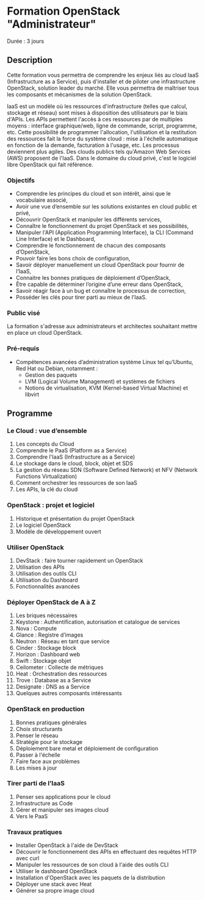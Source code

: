 # Formation OpenStack "Administrateur"

Durée : 3 jours

## Description

Cette formation vous permettra de comprendre les enjeux liés au cloud IaaS (Infrastructure as a Service), puis d'installer et de piloter une infrastructure OpenStack, solution leader du marché.
Elle vous permettra de maîtriser tous les composants et mécanismes de la solution OpenStack.

IaaS est un modèle où les ressources d'infrastructure (telles que calcul, stockage et réseau) sont mises à disposition des utilisateurs par le biais d'APIs. Les APIs permettent l'accès à ces ressources par de multiples moyens : interface graphique/web, ligne de commande, script, programme, etc. Cette possibilité de programmer l'allocation, l'utilisation et la restitution des ressources fait la force du système cloud : mise à l'échelle automatique en fonction de la demande, facturation à l'usage, etc. Les processus deviennent plus agiles. Des clouds publics tels qu'Amazon Web Services (AWS) proposent de l'IaaS. Dans le domaine du cloud privé, c'est le logiciel libre OpenStack qui fait référence.

### Objectifs

* Comprendre les principes du cloud et son intérêt, ainsi que le vocabulaire associé,
* Avoir une vue d’ensemble sur les solutions existantes en cloud public et privé,
* Découvrir OpenStack et manipuler les différents services,
* Connaître le fonctionnement du projet OpenStack et ses possibilités,
* Manipuler l'API (Application Programming Interface), la CLI (Command Line Interface) et le Dashboard,
* Comprendre le fonctionnement de chacun des composants d’OpenStack,
* Pouvoir faire les bons choix de configuration,
* Savoir déployer manuellement un cloud OpenStack pour fournir de l’IaaS,
* Connaitre les bonnes pratiques de déploiement d’OpenStack,
* Être capable de déterminer l’origine d’une erreur dans OpenStack,
* Savoir réagir face à un bug et connaître le processus de correction,
* Posséder les clés pour tirer parti au mieux de l’IaaS.

### Public visé

La formation s'adresse aux administrateurs et architectes souhaitant mettre en place un cloud OpenStack.

### Pré-requis

* Compétences avancées d’administration système Linux tel qu’Ubuntu, Red Hat ou Debian, notamment :
    * Gestion des paquets
    * LVM (Logical Volume Management) et systèmes de fichiers
    * Notions de virtualisation, KVM (Kernel-based Virtual Machine) et libvirt

## Programme

### Le Cloud : vue d’ensemble

1. Les concepts du Cloud
2. Comprendre le PaaS (Platform as a Service)
3. Comprendre l'IaaS (Infrastructure as a Service)
4. Le stockage dans le cloud, block, objet et SDS
5. La gestion du réseau SDN (Software Defined Network) et NFV (Network Functions Virtualization)
6. Comment orchestrer les ressources de son IaaS
7. Les APIs, la clé du cloud

### OpenStack : projet et logiciel

1. Historique et présentation du projet OpenStack
2. Le logiciel OpenStack
3. Modèle de développement ouvert

### Utiliser OpenStack

1. DevStack : faire tourner rapidement un OpenStack
2. Utilisation des APIs
3. Utilisation des outils CLI
4. Utilisation du Dashboard
5. Fonctionnalités avancées

### Déployer OpenStack de A à Z

1. Les briques nécessaires
2. Keystone : Authentification, autorisation et catalogue de services
3. Nova : Compute
4. Glance : Registre d’images
5. Neutron : Réseau en tant que service
6. Cinder : Stockage block
7. Horizon : Dashboard web
8. Swift : Stockage objet
9. Ceilometer : Collecte de métriques
10. Heat : Orchestration des ressources
11. Trove : Database as a Service
12. Designate : DNS as a Service
13. Quelques autres composants intéressants

### OpenStack en production

1. Bonnes pratiques générales
2. Choix structurants
3. Penser le réseau
4. Stratégie pour le stockage
5. Déploiement bare metal et déploiement de configuration
6. Passer à l'échelle
7. Faire face aux problèmes
8. Les mises à jour

### Tirer parti de l’IaaS

1. Penser ses applications pour le cloud
2. Infrastructure as Code
3. Gérer et manipuler ses images cloud
4. Vers le PaaS

### Travaux pratiques

* Installer OpenStack à l'aide de DevStack
* Découvrir le fonctionnement des APIs en effectuant des requêtes HTTP avec curl
* Manipuler les ressources de son cloud à l'aide des outils CLI
* Utiliser le dashboard OpenStack
* Installation d'OpenStack avec les paquets de la distribution
* Déployer une stack avec Heat
* Générer sa propre image cloud
